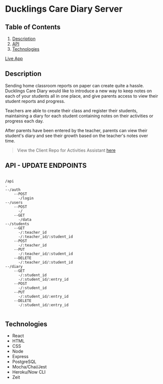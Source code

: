 # Ducklings Care Diary Server

## Table of Contents

1. [Description](#Description)
1. [API](#API)
1. [Technologies](#Technologies)

[Live App](https://ducklings-care-diary.beckibloom.now.sh/)

## Description

Sending home classroom reports on paper can create quite a hassle. Ducklings Care Diary would like to introduce a new way to keep notes on each of your students all in one place, and give parents access to view their student reports and progress.

Teachers are able to create their class and register their students, maintaining a diary for each student containing notes on their activities or progress each day.

After parents have been entered by the teacher, parents can view their student's diary and see their growth based on the teacher's notes over time.

> View the Client Repo for Activities Assistant [here](https://github.com/beckibloom/ducklings-care-diary-client)

## API - UPDATE ENDPOINTS

```

/api
.
--/auth
    --POST
      -/login
--/users
    --POST
      -/
    --GET
      -/data
--/students
    --GET
      -/:teacher_id
      -/:teacher_id/:student_id
    --POST
      -/:teacher_id
    --PUT
      -/:teacher_id/:student_id
    --DELETE
      -/:teacher_id/:student_id      
--/diary
    --GET
      -/:student_id
      -/:student_id/:entry_id
    --POST
      -/:student_id
    --PUT
      -/:student_id/:entry_id
    --DELETE
      -/:student_id/:entry_id


```

## Technologies

- React
- HTML
- CSS
- Node
- Express
- PostgreSQL
- Mocha/Chai/Jest
- Heroku/Now CLI
- Zeit